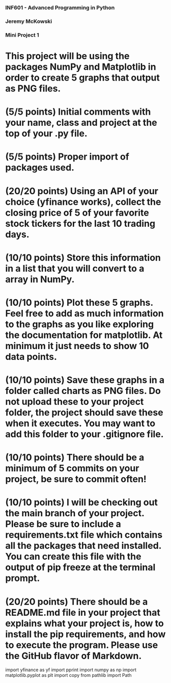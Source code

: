 ### INF601 - Advanced Programming in Python
### Jeremy McKowski
### Mini Project 1
 
# This project will be using the packages NumPy and Matplotlib in order to create 5 graphs that output as PNG files.
#
# (5/5 points) Initial comments with your name, class and project at the top of your .py file.
# (5/5 points) Proper import of packages used.
# (20/20 points) Using an API of your choice (yfinance works), collect the closing price of 5 of your favorite stock tickers for the last 10 trading days.
# (10/10 points) Store this information in a list that you will convert to a array in NumPy.
# (10/10 points) Plot these 5 graphs. Feel free to add as much information to the graphs as you like exploring the documentation for matplotlib. At minimum it just needs to show 10 data points.
# (10/10 points) Save these graphs in a folder called charts as PNG files. Do not upload these to your project folder, the project should save these when it executes. You may want to add this folder to your .gitignore file.
# (10/10 points) There should be a minimum of 5 commits on your project, be sure to commit often!
# (10/10 points) I will be checking out the main branch of your project. Please be sure to include a requirements.txt file which contains all the packages that need installed. You can create this file with the output of pip freeze at the terminal prompt.
# (20/20 points) There should be a README.md file in your project that explains what your project is, how to install the pip requirements, and how to execute the program. Please use the GitHub flavor of Markdown.

import yfinance as yf
import pprint
import numpy as np
import matplotlib.pyplot as plt
import copy
from pathlib import Path

